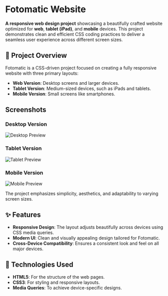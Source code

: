 # Fotomatic Website

**A responsive web design project** showcasing a beautifully crafted website optimized for **web**, **tablet (iPad)**, and **mobile** devices. This project demonstrates clean and efficient CSS coding practices to deliver a seamless user experience across different screen sizes.

## 📖 Project Overview

Fotomatic is a CSS-driven project focused on creating a fully responsive website with three primary layouts:  
- **Web Version**: Desktop screens and larger devices.  
- **Tablet Version**: Medium-sized devices, such as iPads and tablets.  
- **Mobile Version**: Small screens like smartphones.

## Screenshots

### Desktop Version
![Desktop Preview](resources/images/screenshots/Desktop.png)

### Tablet Version
![Tablet Preview](resources/images/screenshots/Tablet.png)

### Mobile Version
![Mobile Preview](resources/images/screenshots/Mobile.png)


The project emphasizes simplicity, aesthetics, and adaptability to varying screen sizes.

## ✨ Features

- **Responsive Design**: The layout adjusts beautifully across devices using CSS media queries.  
- **Modern UI**: Clean and visually appealing design tailored for Fotomatic.  
- **Cross-Device Compatibility**: Ensures a consistent look and feel on all major devices.  

## 🚀 Technologies Used

- **HTML5**: For the structure of the web pages.  
- **CSS3**: For styling and responsive layouts.  
- **Media Queries**: To achieve device-specific designs.

